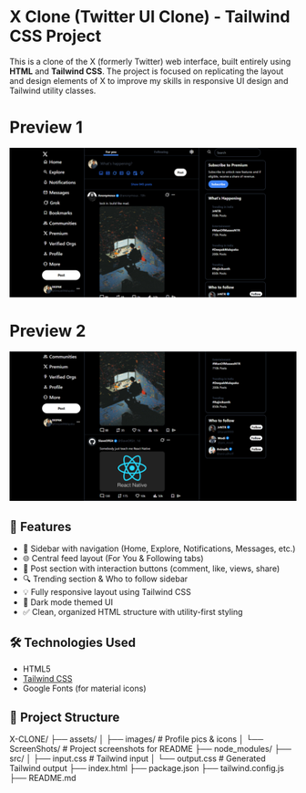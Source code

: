 # X Clone (Twitter UI Clone) - Tailwind CSS Project

This is a clone of the X (formerly Twitter) web interface, built entirely using **HTML** and **Tailwind CSS**. The project is focused on replicating the layout and design elements of X to improve my skills in responsive UI design and Tailwind utility classes.

# Preview 1

![Preview](./assets/ScreenShots/ss1.png)

# Preview 2

![Preview](./assets/ScreenShots/ss2.png)

## 🚀 Features

- 📌 Sidebar with navigation (Home, Explore, Notifications, Messages, etc.)
- 🌐 Central feed layout (For You & Following tabs)
- 🧾 Post section with interaction buttons (comment, like, views, share)
- 🔍 Trending section & Who to follow sidebar
- 💡 Fully responsive layout using Tailwind CSS
- 🌙 Dark mode themed UI
- ✅ Clean, organized HTML structure with utility-first styling

## 🛠️ Technologies Used

- HTML5
- [Tailwind CSS](https://tailwindcss.com/)
- Google Fonts (for material icons)

## 📁 Project Structure

X-CLONE/
├── assets/
│ ├── images/ # Profile pics & icons
│ └── ScreenShots/ # Project screenshots for README
├── node_modules/
├── src/
│ ├── input.css # Tailwind input
│ └── output.css # Generated Tailwind output
├── index.html
├── package.json
├── tailwind.config.js
├── README.md
